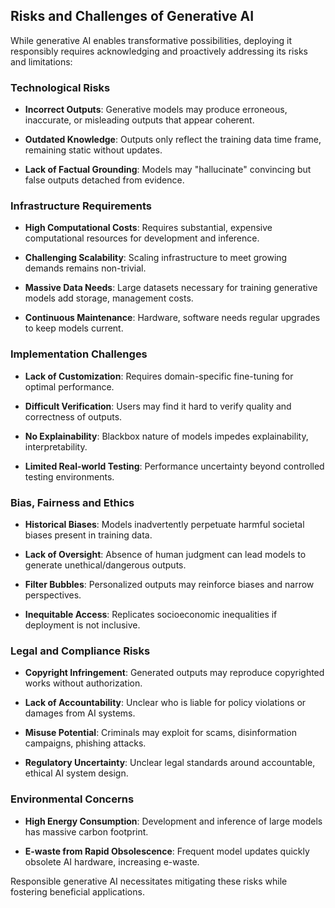 ## Risks and Challenges of Generative AI

While generative AI enables transformative possibilities, deploying it responsibly requires acknowledging and proactively addressing its risks and limitations:

### Technological Risks

- **Incorrect Outputs**: Generative models may produce erroneous, inaccurate, or misleading outputs that appear coherent.

- **Outdated Knowledge**: Outputs only reflect the training data time frame, remaining static without updates.

- **Lack of Factual Grounding**: Models may "hallucinate" convincing but false outputs detached from evidence.

### Infrastructure Requirements

- **High Computational Costs**: Requires substantial, expensive computational resources for development and inference.

- **Challenging Scalability**: Scaling infrastructure to meet growing demands remains non-trivial.

- **Massive Data Needs**: Large datasets necessary for training generative models add storage, management costs.

- **Continuous Maintenance**: Hardware, software needs regular upgrades to keep models current.

### Implementation Challenges

- **Lack of Customization**: Requires domain-specific fine-tuning for optimal performance.

- **Difficult Verification**: Users may find it hard to verify quality and correctness of outputs.

- **No Explainability**: Blackbox nature of models impedes explainability, interpretability.

- **Limited Real-world Testing**: Performance uncertainty beyond controlled testing environments.

### Bias, Fairness and Ethics

- **Historical Biases**: Models inadvertently perpetuate harmful societal biases present in training data.

- **Lack of Oversight**: Absence of human judgment can lead models to generate unethical/dangerous outputs.

- **Filter Bubbles**: Personalized outputs may reinforce biases and narrow perspectives.

- **Inequitable Access**: Replicates socioeconomic inequalities if deployment is not inclusive.

### Legal and Compliance Risks

- **Copyright Infringement**: Generated outputs may reproduce copyrighted works without authorization.

- **Lack of Accountability**: Unclear who is liable for policy violations or damages from AI systems.

- **Misuse Potential**: Criminals may exploit for scams, disinformation campaigns, phishing attacks.

- **Regulatory Uncertainty**: Unclear legal standards around accountable, ethical AI system design.

### Environmental Concerns

- **High Energy Consumption**: Development and inference of large models has massive carbon footprint.

- **E-waste from Rapid Obsolescence**: Frequent model updates quickly obsolete AI hardware, increasing e-waste.

Responsible generative AI necessitates mitigating these risks while fostering beneficial applications.
